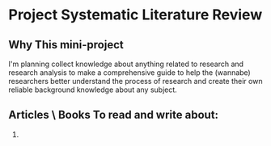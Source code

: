 # Project Systematic Literature Review

## Why This mini-project

I'm planning collect knowledge about anything related to research and research analysis to make a comprehensive guide to help the (wannabe) researchers better understand the process of research and create their own reliable background knowledge about any subject.

## Articles \ Books To read and write about:

1. 
